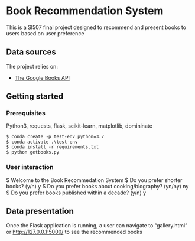 # Book Recommendation System

This is a SI507 final project designed to recommend and present books to users based on user preference

## Data sources

The project relies on:
* [The Google Books API](https://developers.google.com/books)

## Getting started

### Prerequisites

Python3, requests, flask, scikit-learn, matplotlib, domininate

```
$ conda create -p test-env python=3.7
$ conda activate .\test-env
$ conda install -r requirements.txt
$ python getbooks.py
```

### User interaction
$ Welcome to the Book Recommedation System
$ Do you prefer shorter books? (y/n) y
$ Do you prefer books about cooking/biography? (yn/ny) ny
$ Do you prefer books published within a decade? (y/n) y

## Data presentation
Once the Flask application is running, a user can navigate to “gallery.html” or http://127.0.0.1:5000/ to see the recommended books
